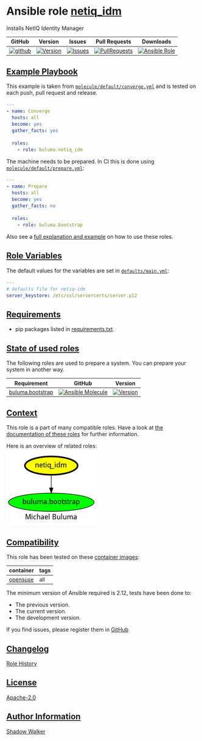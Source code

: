 # Ansible role [netiq_idm](https://galaxy.ansible.com/ui/standalone/roles/buluma/netiq_idm/documentation)

Installs NetIQ Identity Manager

|GitHub|Version|Issues|Pull Requests|Downloads|
|------|-------|------|-------------|---------|
|[![github](https://github.com/buluma/ansible-role-netiq_idm/actions/workflows/molecule.yml/badge.svg)](https://github.com/buluma/ansible-role-netiq_idm/actions/workflows/molecule.yml)|[![Version](https://img.shields.io/github/release/buluma/ansible-role-netiq_idm.svg)](https://github.com/buluma/ansible-role-netiq_idm/releases/)|[![Issues](https://img.shields.io/github/issues/buluma/ansible-role-netiq_idm.svg)](https://github.com/buluma/ansible-role-netiq_idm/issues/)|[![PullRequests](https://img.shields.io/github/issues-pr-closed-raw/buluma/ansible-role-netiq_idm.svg)](https://github.com/buluma/ansible-role-netiq_idm/pulls/)|[![Ansible Role](https://img.shields.io/ansible/role/d/buluma/netiq_idm)](https://galaxy.ansible.com/ui/standalone/roles/buluma/netiq_idm/documentation)|

## [Example Playbook](#example-playbook)

This example is taken from [`molecule/default/converge.yml`](https://github.com/buluma/ansible-role-netiq_idm/blob/master/molecule/default/converge.yml) and is tested on each push, pull request and release.

```yaml
---
- name: Converge
  hosts: all
  become: yes
  gather_facts: yes

  roles:
    - role: buluma.netiq_idm
```

The machine needs to be prepared. In CI this is done using [`molecule/default/prepare.yml`](https://github.com/buluma/ansible-role-netiq_idm/blob/master/molecule/default/prepare.yml):

```yaml
---
- name: Prepare
  hosts: all
  become: yes
  gather_facts: no

  roles:
    - role: buluma.bootstrap
```

Also see a [full explanation and example](https://buluma.github.io/how-to-use-these-roles.html) on how to use these roles.

## [Role Variables](#role-variables)

The default values for the variables are set in [`defaults/main.yml`](https://github.com/buluma/ansible-role-netiq_idm/blob/master/defaults/main.yml):

```yaml
---
# defaults file for netiq-idm
server_keystore: /etc/ssl/servercerts/server.p12
```

## [Requirements](#requirements)

- pip packages listed in [requirements.txt](https://github.com/buluma/ansible-role-netiq_idm/blob/master/requirements.txt).

## [State of used roles](#state-of-used-roles)

The following roles are used to prepare a system. You can prepare your system in another way.

| Requirement | GitHub | Version |
|-------------|--------|--------|
|[buluma.bootstrap](https://galaxy.ansible.com/buluma/bootstrap)|[![Ansible Molecule](https://github.com/buluma/ansible-role-bootstrap/actions/workflows/molecule.yml/badge.svg)](https://github.com/buluma/ansible-role-bootstrap/actions/workflows/molecule.yml)|[![Version](https://img.shields.io/github/release/buluma/ansible-role-bootstrap.svg)](https://github.com/shadowwalker/ansible-role-bootstrap)|

## [Context](#context)

This role is a part of many compatible roles. Have a look at [the documentation of these roles](https://buluma.github.io/) for further information.

Here is an overview of related roles:

![dependencies](https://raw.githubusercontent.com/buluma/ansible-role-netiq_idm/png/requirements.png "Dependencies")

## [Compatibility](#compatibility)

This role has been tested on these [container images](https://hub.docker.com/u/buluma):

|container|tags|
|---------|----|
|[opensuse](https://hub.docker.com/repository/docker/buluma/opensuse/general)|all|

The minimum version of Ansible required is 2.12, tests have been done to:

- The previous version.
- The current version.
- The development version.

If you find issues, please register them in [GitHub](https://github.com/buluma/ansible-role-netiq_idm/issues)

## [Changelog](#changelog)

[Role History](https://github.com/buluma/ansible-role-netiq_idm/blob/master/CHANGELOG.md)

## [License](#license)

[Apache-2.0](https://github.com/buluma/ansible-role-netiq_idm/blob/master/LICENSE)

## [Author Information](#author-information)

[Shadow Walker](https://buluma.github.io/)


